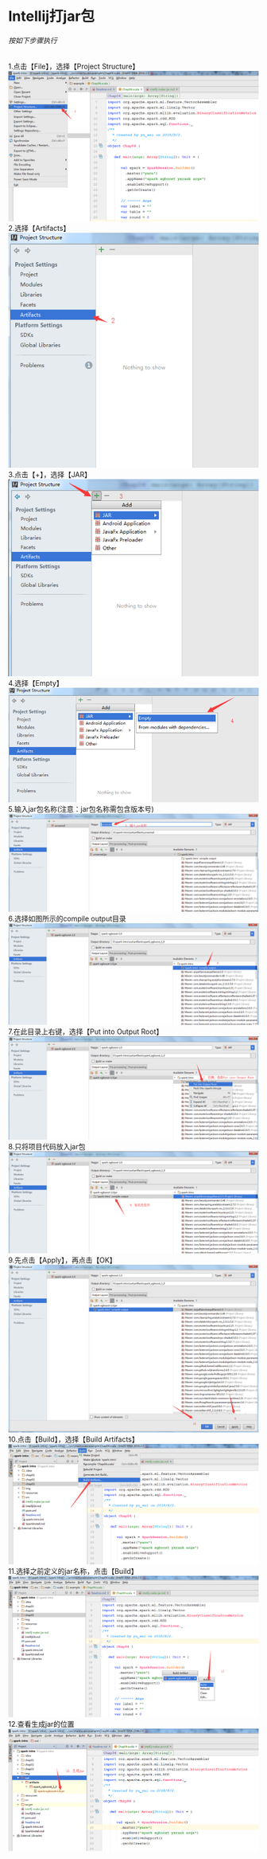 # Intellij打jar包
###### 按如下步骤执行
1.点击【File】，选择【Project Structure】<br>
<img src="img/chap04/1.png"/><br>
2.选择【Artifacts】<br>
<img src="img/chap04/2.png"/><br>
3.点击【+】，选择【JAR】<br>
<img src="img/chap04/3.png"/><br>
4.选择【Empty】<br>
<img src="img/chap04/4.png"/><br>
5.输入jar包名称(注意：jar包名称需包含版本号)<br>
<img src="img/chap04/5.png"/><br>
6.选择如图所示的compile output目录<br>
<img src="img/chap04/6.png"/><br>
7.在此目录上右键，选择【Put into Output Root】<br>
<img src="img/chap04/7.png"/><br>
8.只将项目代码放入jar包<br>
<img src="img/chap04/8.png"/><br>
9.先点击【Apply】，再点击【OK】<br>
<img src="img/chap04/9.png"/><br>
10.点击【Build】，选择【Build Artifacts】<br>
<img src="img/chap04/10.png"/><br>
11.选择之前定义的jar名称，点击【Build】<br>
<img src="img/chap04/11.png"/><br>
12.查看生成jar的位置<br>
<img src="img/chap04/12.png"/><br>